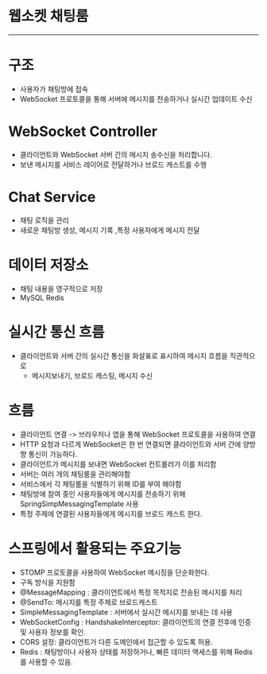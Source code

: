 # 웹소켓 채팅룸 

---
# 구조 

- 사용자가 채팅방에 접속
- WebSocket 프로토콜을 통해 서버에 메시지를 전송하거나 실시간 업데이트 수신


# WebSocket Controller 
- 클라이언트와 WebSocket 서버 간의 메시지 송수신을 처리합니다. 
- 보낸 메시지를 서비스 레이어로 전달하거나 브로드 캐스트를 수행 


# Chat Service 
- 채팅 로직을 관리 
- 새로운 채팅방 생성, 메시지 기록 ,특정 사용자에게 메시지 전달 


# 데이터 저장소 
- 채팅 내용을 영구적으로 저장
- MySQL Redis 



# 실시간 통신 흐름 
- 클라이언트와 서버 간의 실시간 통신을 화살표로 표시하여 메시지 흐름을 직관적으로
  - 메시지보내기, 브로드 캐스팅, 메시지 수신 
  
  

# 흐름 
- 클라이언트 연결 -> 브라우저나 앱을 통해 WebSocket 프로토콜을 사용하여 연결
- HTTP 요청과 다르게 WebSocket은 한 번 연결되면 클라이언트와 서버 간에 양방향 통신이 가능하다.
- 클라이언트가 메시지를 보내면 WebSocket 컨트롤러가 이를 처리함 
- 서버는 여러 개의 채팅룸을 관리해야함 
- 서비스에서 각 채팅룸을 식별하기 위해 ID를 부여 해야함 
- 채팅방에 참여 중인 사용자들에게 메시지를 전송하기 위해 SpringSimpMessagingTemplate 사용 
- 특정 주제에 연결된 사용자들에게 메시지를 브로드 캐스트 한다. 


# 스프링에서 활용되는 주요기능 
- STOMP 프로토콜을 사용하여 WebSocket 메시징을 단순화한다.
- 구독 방식을 지원함
- @MessageMapping : 클라이언트에서 특정 목적지로 전송된 메시지를 처리 
- @SendTo: 메시지를 특정 주제로 브로드캐스트
- SimpleMessagingTemplate : 서버에서 실시간 메시지를 보내는 데 사용
- WebSocketConfig : HandshakeInterceptor: 클라이언트의 연결 전후에 인증 및 사용자 정보를 확인.
- CORS 설정: 클라이언트가 다른 도메인에서 접근할 수 있도록 허용.
-  Redis : 채팅방이나 사용자 상태를 저장하거나, 빠른 데이터 액세스를 위해 Redis를 사용할 수 있음.
